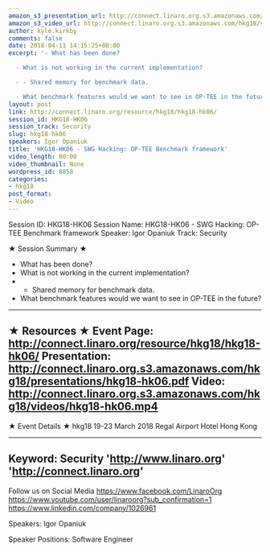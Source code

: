 ```yaml
---
amazon_s3_presentation_url: http://connect.linaro.org.s3.amazonaws.com/hkg18/presentations/hkg18-hk06.pdf
amazon_s3_video_url: http://connect.linaro.org.s3.amazonaws.com/hkg18/videos/hkg18-hk06.mp4
author: kyle.kirkby
comments: false
date: 2018-04-11 14:15:25+00:00
excerpt: '- What has been done?

  - What is not working in the current implementation?

  - - Shared memory for benchmark data.

  - What benchmark features would we want to see in OP-TEE in the future?'
layout: post
link: http://connect.linaro.org/resource/hkg18/hkg18-hk06/
session_id: HKG18-HK06
session_track: Security
slug: hkg18-hk06
speakers: Igor Opaniuk
title: 'HKG18-HK06 - SWG Hacking: OP-TEE Benchmark framework'
video_length: 00:00
video_thumbnail: None
wordpress_id: 8858
categories:
- hkg18
post_format:
- Video
---
```


Session ID: HKG18-HK06
Session Name: HKG18-HK06 - SWG Hacking: OP-TEE Benchmark framework
Speaker: Igor Opaniuk
Track: Security


★ Session Summary ★
- What has been done?
- What is not working in the current implementation?
- - Shared memory for benchmark data.
- What benchmark features would we want to see in OP-TEE in the future?

---------------------------------------------------
★ Resources ★
Event Page: http://connect.linaro.org/resource/hkg18/hkg18-hk06/
Presentation: http://connect.linaro.org.s3.amazonaws.com/hkg18/presentations/hkg18-hk06.pdf
Video: http://connect.linaro.org.s3.amazonaws.com/hkg18/videos/hkg18-hk06.mp4
 ---------------------------------------------------
★ Event Details ★
hkg18
19-23 March 2018 
Regal Airport Hotel Hong Kong

---------------------------------------------------
Keyword: Security
'http://www.linaro.org'
'http://connect.linaro.org'
---------------------------------------------------
Follow us on Social Media
https://www.facebook.com/LinaroOrg
https://www.youtube.com/user/linaroorg?sub_confirmation=1
https://www.linkedin.com/company/1026961

Speakers: Igor Opaniuk

Speaker Positions: Software Engineer


